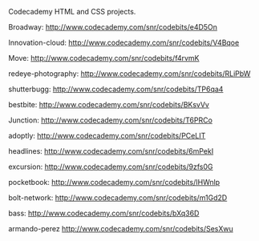 Codecademy HTML and CSS projects.

Broadway:
http://www.codecademy.com/snr/codebits/e4D5On

Innovation-cloud:
http://www.codecademy.com/snr/codebits/V4Bqoe

Move:
http://www.codecademy.com/snr/codebits/f4rvmK

redeye-photography:
http://www.codecademy.com/snr/codebits/RLiPbW

shutterbugg:
http://www.codecademy.com/snr/codebits/TP6qa4

bestbite:
http://www.codecademy.com/snr/codebits/BKsvVv

Junction:
http://www.codecademy.com/snr/codebits/T6PRCo

adoptly:
http://www.codecademy.com/snr/codebits/PCeLIT

headlines:
http://www.codecademy.com/snr/codebits/6mPekI

excursion:
http://www.codecademy.com/snr/codebits/9zfs0G

pocketbook:
http://www.codecademy.com/snr/codebits/IHWnlp

bolt-network:
http://www.codecademy.com/snr/codebits/m1Gd2D

bass:
http://www.codecademy.com/snr/codebits/bXq36D

armando-perez
http://www.codecademy.com/snr/codebits/SesXwu

